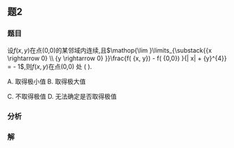 ## 题2
### 题目
设$f( {x, y})$在点(0,0)的某邻域内连续,且$\mathop{\lim }\limits_{\substack{{x \rightarrow  0} \\  {y \rightarrow  0} }}\frac{f( {x, y})  - f( {0,0}) }{| x|  + {y}^{4}} =  - 1$,则$f( {x, y})$在点(0,0) 处 (   ).

A. 取得极小值 B. 取得极大值

C. 不取得极值 D. 无法确定是否取得极值
### 分析

### 解